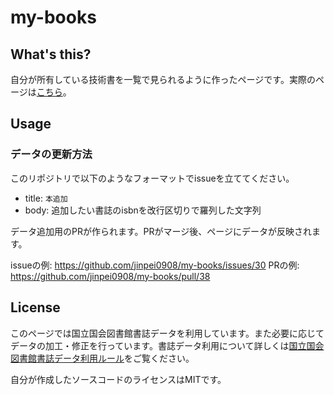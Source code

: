 # my-books

## What's this?

自分が所有している技術書を一覧で見られるように作ったページです。実際のページは[こちら](https://jinpei0908.github.io/my-books/)。

## Usage

### データの更新方法

このリポジトリで以下のようなフォーマットでissueを立ててください。

- title: `本追加`
- body: 追加したい書誌のisbnを改行区切りで羅列した文字列

データ追加用のPRが作られます。PRがマージ後、ページにデータが反映されます。

issueの例: https://github.com/jinpei0908/my-books/issues/30
PRの例: https://github.com/jinpei0908/my-books/pull/38

## License

このページでは国立国会図書館書誌データを利用しています。また必要に応じてデータの加工・修正を行っています。書誌データ利用について詳しくは[国立国会図書館書誌データ利用ルール](https://www.ndl.go.jp/jp/use/metadata/index.html)をご覧ください。

自分が作成したソースコードのライセンスはMITです。
